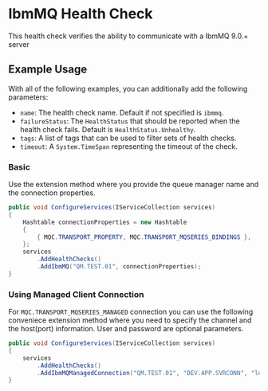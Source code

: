 # IbmMQ Health Check

This health check verifies the ability to communicate with a IbmMQ 9.0.+ server

## Example Usage

With all of the following examples, you can additionally add the following parameters:

- `name`: The health check name. Default if not specified is `ibmmq`.
- `failureStatus`: The `HealthStatus` that should be reported when the health check fails. Default is `HealthStatus.Unhealthy`.
- `tags`: A list of tags that can be used to filter sets of health checks.
- `timeout`: A `System.TimeSpan` representing the timeout of the check.

### Basic

Use the extension method where you provide the queue manager name and the connection properties.

```csharp
public void ConfigureServices(IServiceCollection services)
{
    Hashtable connectionProperties = new Hashtable
    {
        { MQC.TRANSPORT_PROPERTY, MQC.TRANSPORT_MQSERIES_BINDINGS },
    };
    services
        .AddHealthChecks()
        .AddIbmMQ("QM.TEST.01", connectionProperties);
}
```

### Using Managed Client Connection

For `MQC.TRANSPORT_MQSERIES_MANAGED` connection you can use the following conveniece extension method where you need to specify the channel and the host(port) information. User and password are optional parameters.

```csharp
public void ConfigureServices(IServiceCollection services)
{
    services
        .AddHealthChecks()
        .AddIbmMQManagedConnection("QM.TEST.01", "DEV.APP.SVRCONN", "localhost(1417)", userName: "app", password: "xxx");
}
```
